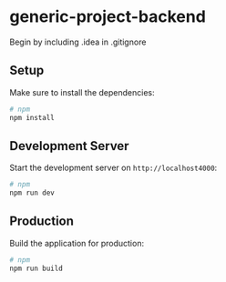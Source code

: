# generic-project-backend
Begin by including .idea in .gitignore

## Setup

Make sure to install the dependencies:

```bash
# npm
npm install
```

## Development Server

Start the development server on `http://localhost4000`:

```bash
# npm
npm run dev
```

## Production

Build the application for production:

```bash
# npm
npm run build
```
